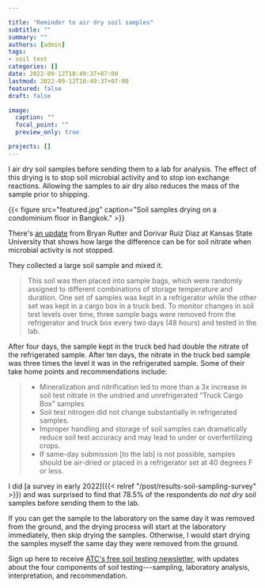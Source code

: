 ```yaml
---

title: "Reminder to air dry soil samples"
subtitle: ""
summary: ""
authors: [admin]
tags: 
- soil test
categories: []
date: 2022-09-12T10:49:37+07:00
lastmod: 2022-09-12T10:49:37+07:00
featured: false
draft: false

image:
  caption: ""
  focal_point: ""
  preview_only: true

projects: []
---
```


I air dry soil samples before sending them to a lab for analysis. The effect of this drying is to stop soil microbial activity and to stop ion exchange reactions. Allowing the samples to air dry also reduces the mass of the sample prior to shipping. 

{{< figure src="featured.jpg" caption="Soil samples drying on a condominium floor in Bangkok." >}}

There's [an update](https://eupdate.agronomy.ksu.edu/article_new/soil-sample-handling-practices-can-affect-soil-nitrate-test-accuracy-511-4) from Bryan Rutter and Dorivar Ruiz Diaz at Kansas State University that shows how large the difference can be for soil nitrate when microbial activity is not stopped.

They collected a large soil sample and mixed it.

> This soil was then placed into sample bags, which were randomly assigned to different combinations of storage temperature and duration. One set of samples was kept in a refrigerator while the other set was kept in a cargo box in a truck bed. To monitor changes in soil test levels over time, three sample bags were removed from the refrigerator and truck box every two days (48 hours) and tested in the lab.

After four days, the sample kept in the truck bed had double the nitrate of the refrigerated sample. After ten days, the nitrate in the truck bed sample was three times the level it was in the refrigerated sample. Some of their take home points and recommendations include:

> * Mineralization and nitrification led to more than a 3x increase in soil test nitrate in the undried and unrefrigerated “Truck Cargo Box” samples 
> * Soil test nitrogen did not change substantially in refrigerated samples.
> * Improper handling and storage of soil samples can dramatically reduce soil test accuracy and may lead to under or overfertilizing crops.
> * If same-day submission [to the lab] is not possible, samples should be air-dried or placed in a refrigerator set at 40 degrees F or less.

I did [a survey in early 2022]({{< relref "/post/results-soil-sampling-survey" >}}) and was surprised to find that 78.5% of the respondents *do not dry* soil samples before sending them to the lab. 

If you can get the sample to the laboratory on the same day it was removed from the ground, and the drying process will start at the laboratory immediately, then skip drying the samples. Otherwise, I would start drying the samples myself the same day they were removed from the ground. 

Sign up here to receive [ATC's free soil testing newsletter](https://subscribepage.com/soil), with updates about the four components of soil testing---sampling, laboratory analysis, interpretation, and recommendation.
